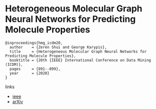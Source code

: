 # Heterogeneous Molecular Graph Neural Networks for Predicting Molecule Properties

```
@inproceedings{hmg_icdm20,
  author    = {Zeren Shui and George Karypis},
  title     = {Heterogeneous Molecular Graph Neural Networks for Predicting Molecule Properties},
  booktitle = {20th {IEEE} International Conference on Data Mining (ICDM)},
  pages     = {891--899},
  year      = {2020}
}
```

links
- [ieee](https://ieeexplore.ieee.org/document/9338432)
- [arXiv](https://arxiv.org/abs/2009.12710)
